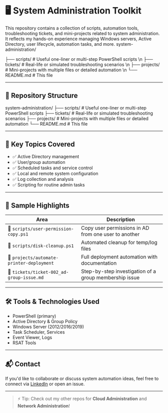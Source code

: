 # 🖥️ System Administration Toolkit

This repository contains a collection of scripts, automation tools, troubleshooting tickets, and mini-projects related to system administration.  
It reflects my hands-on experience managing Windows servers, Active Directory, user lifecycle, automation tasks, and more.
system-administration/

├── scripts/ # Useful one-liner or multi-step PowerShell scripts \n
├── tickets/ # Real-life or simulated troubleshooting scenarios \n
├── projects/ # Mini-projects with multiple files or detailed automation \n
└── README.md # This file

---

## 📁 Repository Structure

system-administration/
├── scripts/ # Useful one-liner or multi-step PowerShell scripts
├── tickets/ # Real-life or simulated troubleshooting scenarios
├── projects/ # Mini-projects with multiple files or detailed automation
└── README.md # This file

---

## 🔧 Key Topics Covered

- ✅ Active Directory management  
- ✅ User/group automation  
- ✅ Scheduled tasks and service control  
- ✅ Local and remote system configuration  
- ✅ Log collection and analysis  
- ✅ Scripting for routine admin tasks

---

## 📌 Sample Highlights

| Area         | Description                                     |
|--------------|-------------------------------------------------|
| 🧾 `scripts/user-permission-copy.ps1` | Copy user permissions in AD from one user to another |
| 🧾 `scripts/disk-cleanup.ps1`         | Automated cleanup for temp/log files                 |
| 📂 `projects/automate-printer-deployment` | Full deployment automation with documentation     |
| 📄 `tickets/ticket-002_ad-group-issue.md` | Step-by-step investigation of a group membership issue |

---

## 🛠️ Tools & Technologies Used

- PowerShell (primary)
- Active Directory & Group Policy
- Windows Server (2012/2016/2019)
- Task Scheduler, Services
- Event Viewer, Logs
- RSAT Tools

---

## 📬 Contact

If you'd like to collaborate or discuss system automation ideas, feel free to connect via [LinkedIn](https://www.linkedin.com/) or open an issue.

---

> ⚡ Tip: Check out my other repos for **Cloud Administration** and **Network Administration**!
